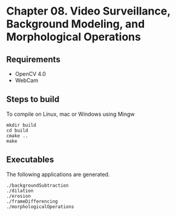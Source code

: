 # Chapter 08. Video Surveillance, Background Modeling, and Morphological Operations 

## Requirements

- OpenCV 4.0
- WebCam

## Steps to build

To compile on Linux, mac or Windows using Mingw

```
mkdir build
cd build
cmake ..
make
```

## Executables

The following applications are generated.

```
./backgroundSubtraction
./dilation  
./erosion  
./frameDifferencing  
./morphologicalOperations

```
